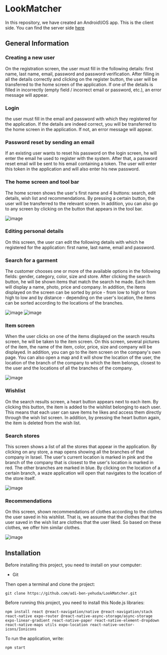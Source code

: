 # LookMatcher

In this repository, we have created an Android\IOS app. This is the client side. You can find the server side [here](https://github.com/ShaharMosh/server)

## General Information

### Creating a new user
On the registration screen, the user must fill in the following details: first name, last name, email, password and password verification. After filling in all the details correctly and clicking on the register button, the user will be transferred to the home screen of the application. If one of the details is filled in incorrectly (empty field / incorrect email or password, etc.), an error message will appear.

### Login
the user must fill in the email and password with which they registered for the application. If the details are indeed correct, you will be transferred to the home screen in the application. If not, an error message will appear.

### Password reset by sending an email
If an existing user wants to reset his password on the login screen, he will enter the email he used to register with the system. After that, a password reset email will be sent to his email containing a token. The user will enter this token in the application and will also enter his new password.

### The home screen and tool bar
The home screen shows the user's first name and 4 buttons: search, edit details, wish list and recommendations. By pressing a certain button, the user will be transferred to the relevant screen. In addition, you can also go to any screen by clicking on the button that appears in the tool bar.

![image](https://github.com/user-attachments/assets/44bd0a8f-cdf4-44b4-899c-1ae65fe8f33e)

### Editing personal details
On this screen, the user can edit the following details with which he registered for the application: first name, last name, email and password.

### Search for a garment
The customer chooses one or more of the available options in the following fields: gender, category, color, size and store. After clicking the search button, he will be shown items that match the search he made. Each item will display a name, photo, price and company. In addition, the items displayed on the screen can be sorted by price - from low to high or from high to low and by distance - depending on the user's location, the items can be sorted according to the locations of the branches.

![image](https://github.com/user-attachments/assets/19431f91-7ace-4685-8afc-2e6545e694c4)
![image](https://github.com/user-attachments/assets/783b6f53-f2b6-43b9-9946-e1a00d5cccff)

### Item screen
When the user clicks on one of the items displayed on the search results screen, he will be taken to the item screen. On this screen, several pictures of the item, the name of the item, color, price, size and company will be displayed. In addition, you can go to the item screen on the company's own page. You can also open a map and it will show the location of the user, the location of the branch of the company to which the item belongs, closest to the user and the locations of all the branches of the company.

![image](https://github.com/user-attachments/assets/1ba7a6bb-1c68-4881-8318-079834031f72)

### Wishlist
On the search results screen, a heart button appears next to each item. By clicking this button, the item is added to the wishlist belonging to each user. This means that each user can save items he likes and access them directly through the wish list screen. In addition, by pressing the heart button again, the item is deleted from the wish list.

### Search stores
This screen shows a list of all the stores that appear in the application. By clicking on any store, a map opens showing all the branches of that company in Israel. The user's current location is marked in pink and the branch of the company that is closest to the user's location is marked in red. The other branches are marked in blue. By clicking on the location of a certain branch, a waze application will open that navigates to the location of the store itself.

![image](https://github.com/user-attachments/assets/b4c4324e-bbc7-4447-8630-d301c64fef08)

### Recommendations
On this screen, shown recommendations of clothes according to the clothes the user saved in his wishlist. That is, we assume that the clothes that the user saved in the wish list are clothes that the user liked. So based on these clothes, we offer him similar clothes.

![image](https://github.com/user-attachments/assets/2109e001-c801-4f75-b430-b83177bae175)

## Installation

Before installing this project, you need to install on your computer:

- Git

Then open a terminal and clone the project:
```
git clone https://github.com/adi-ben-yehuda/LookMatcher.git
```
Before running this project, you need to install this Node.js libraries:

```
npm install react @react-navigation/native @react-navigation/stack react-native expo-router @react-native-async-storage/async-storage expo-linear-gradient react-native-paper react-native-element-dropdown react-native-maps utils expo-location react-native-vector-icons/Ionicons
```

To run the application, write: 
```
npm start
```

